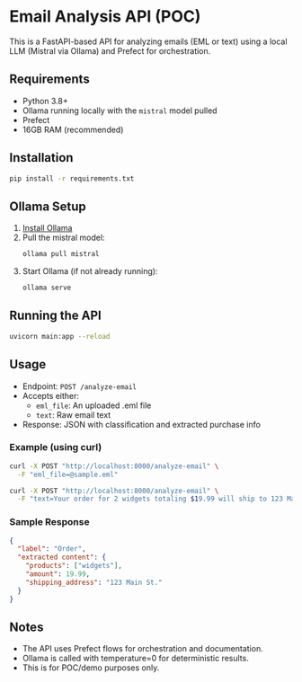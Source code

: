 # Email Analysis API (POC)

This is a FastAPI-based API for analyzing emails (EML or text) using a local LLM (Mistral via Ollama) and Prefect for orchestration.

## Requirements
- Python 3.8+
- Ollama running locally with the `mistral` model pulled
- Prefect
- 16GB RAM (recommended)

## Installation
```bash
pip install -r requirements.txt
```

## Ollama Setup
1. [Install Ollama](https://ollama.com/download)
2. Pull the mistral model:
   ```bash
   ollama pull mistral
   ```
3. Start Ollama (if not already running):
   ```bash
   ollama serve
   ```

## Running the API
```bash
uvicorn main:app --reload
```

## Usage
- Endpoint: `POST /analyze-email`
- Accepts either:
  - `eml_file`: An uploaded .eml file
  - `text`: Raw email text
- Response: JSON with classification and extracted purchase info

### Example (using curl)
```bash
curl -X POST "http://localhost:8000/analyze-email" \
  -F "eml_file=@sample.eml"

curl -X POST "http://localhost:8000/analyze-email" \
  -F "text=Your order for 2 widgets totaling $19.99 will ship to 123 Main St."
```

### Sample Response
```json
{
  "label": "Order",
  "extracted content": {
    "products": ["widgets"],
    "amount": 19.99,
    "shipping_address": "123 Main St."
  }
}
```

## Notes
- The API uses Prefect flows for orchestration and documentation.
- Ollama is called with temperature=0 for deterministic results.
- This is for POC/demo purposes only. 